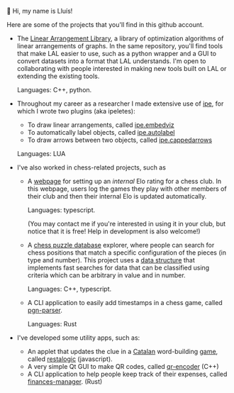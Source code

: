 👋 Hi, my name is Lluís!

Here are some of the projects that you'll find in this github account.
- The [Linear Arrangement Library](https://github.com/LAL-project/), a library of optimization algorithms of linear arrangements of graphs. In the same repository, you'll find tools that make LAL easier to use, such as a python wrapper and a GUI to convert datasets into a format that LAL understands. I'm open to collaborating with people interested in making new tools built on LAL or extending the existing tools.

  Languages: C++, python.

- Throughout my career as a researcher I made extensive use of [ipe](https://ipe.otfried.org), for which I wrote two plugins (aka ipeletes):
  - To draw linear arrangements, called [ipe.embedviz](https://github.com/lluisalemanypuig/ipe.embedviz)
  - To automatically label objects, called [ipe.autolabel](https://github.com/lluisalemanypuig/ipe.autolabel)
  - To draw arrows between two objects, called [ipe.cappedarrows](https://github.com/lluisalemanypuig/ipe.cappedarrows)

  Languages: LUA

- I've also worked in chess-related projects, such as
  - A [webpage](https://github.com/lluisalemanypuig/elo-chess-tracker) for setting up an _internal_ Elo rating for a chess club. In this webpage, users log the games they play with other members of their club and then their internal Elo is updated automatically.
 
    Languages: typescript.

    (You may contact me if you're interested in using it in your club, but notice that it is free! Help in development is also welcome!)
  - A [chess puzzle database](https://github.com/lluisalemanypuig/chesspebase) explorer, where people can search for chess positions that match a specific configuration of the pieces (in type and number). This project uses a [data structure](https://github.com/lluisalemanypuig/classification-tree) that implements fast searches for data that can be classified using criteria which can be arbitrary in value and in number.
 
    Languages: C++, typescript.

  - A CLI application to easily add timestamps in a chess game, called [pgn-parser](https://github.com/lluisalemanypuig/pgn_parser).
 
    Languages: Rust

- I've developed some utility apps, such as:
  - An applet that updates the clue in a [Catalan](https://en.wikipedia.org/wiki/Catalan_language) word-building [game](https://www.vilaweb.cat/paraulogic/), called [restalogic](https://www.vilaweb.cat/paraulogic/) (javascript).
  - A very simple Qt GUI to make QR codes, called [qr-encoder](https://github.com/lluisalemanypuig/qr-encoder) (C++)
  - A CLI application to help people keep track of their expenses, called [finances-manager](https://github.com/lluisalemanypuig/finances-manager). (Rust)
    
<!---
lluisalemanypuig/lluisalemanypuig is a ✨ special ✨ repository because its `README.md` (this file) appears on your GitHub profile.
You can click the Preview link to take a look at your changes.
--->

